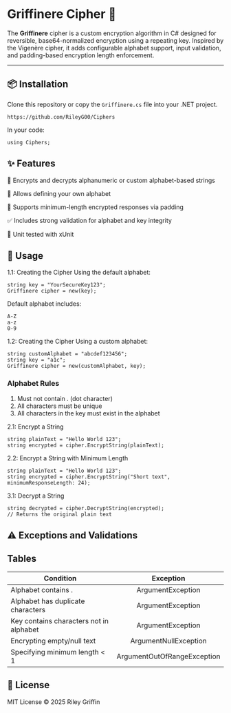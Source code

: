 # Griffinere Cipher 🔐

The **Griffinere** cipher is a custom encryption algorithm in C# designed for reversible, base64-normalized encryption using a repeating key. Inspired by the Vigenère cipher, it adds configurable alphabet support, input validation, and padding-based encryption length enforcement.

---

## 📦 Installation

Clone this repository or copy the `Griffinere.cs` file into your .NET project.

```
https://github.com/RileyG00/Ciphers
```
In your code:
```
using Ciphers;
```


## ✨ Features
🔐 Encrypts and decrypts alphanumeric or custom alphabet-based strings

🧩 Allows defining your own alphabet

📏 Supports minimum-length encrypted responses via padding

✅ Includes strong validation for alphabet and key integrity

🧪 Unit tested with xUnit

## 🧰 Usage

1.1: Creating the Cipher Using the default alphabet:
```
string key = "YourSecureKey123";
Griffinere cipher = new(key);
``` 
Default alphabet includes:
```
A-Z
a-z
0-9
```
    
1.2: Creating the Cipher Using a custom alphabet:
```
string customAlphabet = "abcdef123456";
string key = "a1c";
Griffinere cipher = new(customAlphabet, key);
``` 

### Alphabet Rules
1. Must not contain . (dot character)
2. All characters must be unique
3. All characters in the key must exist in the alphabet

2.1: Encrypt a String
```
string plainText = "Hello World 123";
string encrypted = cipher.EncryptString(plainText);
```

2.2: Encrypt a String with Minimum Length
```
string plainText = "Hello World 123";
string encrypted = cipher.EncryptString("Short text", minimumResponseLength: 24);
```

3.1: Decrypt a String
```
string decrypted = cipher.DecryptString(encrypted);
// Returns the original plain text
```

## ⚠️ Exceptions and Validations

## Tables

| Condition  | Exception |
| ------------- |:-------------:|
| Alphabet contains .      | ArgumentException     |
| Alphabet has duplicate characters      | ArgumentException     |
| Key contains characters not in alphabet      | ArgumentException     |
| Encrypting empty/null text      | ArgumentNullException     |
| Specifying minimum length < 1      | ArgumentOutOfRangeException     |


## 📄 License
MIT License © 2025 Riley Griffin
